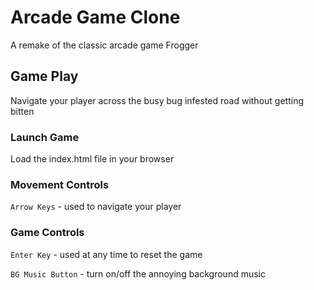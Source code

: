 # Arcade Game Clone

A remake of the classic arcade game Frogger

## Game Play

Navigate your player across the busy bug infested road without getting bitten

### Launch Game

Load the index.html file in your browser

### Movement Controls

<code>Arrow Keys</code> - used to navigate your player

### Game Controls

<code>Enter Key</code> - used at any time to reset the game

<code>BG Music Button</code> - turn on/off the annoying background music